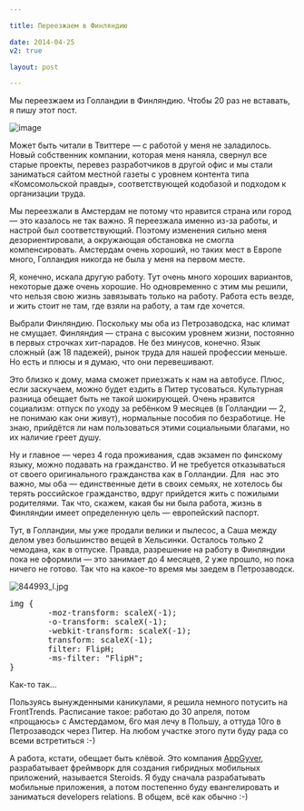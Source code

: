 ```yaml
---

title: Переезжаем в Финляндию

date: 2014-04-25
v2: true

layout: post

---
```

Мы переезжаем из Голландии в Финляндию. Чтобы 20 раз не вставать, я пишу этот пост.

![image](http://img-fotki.yandex.ru/get/9764/14441195.30/0_819b7_d24d03bf_L.jpg)
<excerpt/>

Может быть читали в Твиттере — с работой у меня не заладилось. Новый собственник компании, которая меня наняла, свернул все старые проекты, перевез разработчиков в другой офис и мы стали заниматься сайтом местной газеты с уровнем контента типа «Комсомольской правды», соответствующей кодобазой и подходом к организации труда.

Мы переезжали в Амстердам не потому что нравится страна или город — это казалось не так важно. Я переезжала именно из-за работы, и настрой был соответствующий. Поэтому изменения сильно меня дезориентировали, а окружающая обстановка не смогла компенсировать. Амстердам очень хороший, но таких мест в Европе много, Голландия никогда не была у меня на первом месте.

Я, конечно, искала другую работу. Тут очень много хороших вариантов, некоторые даже очень хорошие. Но одновременно с этим мы решили, что нельзя свою жизнь завязывать только на работу. Работа есть везде, и жить стоит не там, где взяли на работу, а там где хочется.

Выбрали Финляндию. Поскольку мы оба из Петрозаводска, нас климат не смущает. Финляндия — страна с высоким уровнем жизни, постоянно в первых строчках хит-парадов. Не без минусов, конечно. Язык сложный (аж 18 падежей), рынок труда для нашей профессии меньше. Но есть и плюсы и я думаю, что они перевешивают.

Это близко к дому, мама сможет приезжать к нам на автобусе. Плюс, если заскучаем, можно будет ездить в Питер тусоваться. Культурная разница обещает быть не такой шокирующей. Очень нравится социализм: отпуск по уходу за ребёнком 9 месяцев (в Голландии — 2, не понимаю как они живут), нормальные пособия по безработице. Не знаю, прийдётся ли нам пользоваться этими социальными благами, но их наличие греет душу.

Ну и главное — через 4 года проживания, сдав экзамен по финскому языку, можно подавать на гражданство. И не требуется отказываться от своего оригинального гражданства как в Голландии. Для &nbsp;нас это важно, мы оба — единственные дети в своих семьях, не хотелось бы терять российское гражданство, вдруг прийдется жить с пожилыми родителями. Так что, скажем, какая бы ни была работа, жизнь в Финляндии имеет определенную цель — европейский паспорт.

Тут, в Голландии, мы уже продали велики и пылесос, а Саша между делом увез большинство вещей в Хельсинки. Осталось только 2 чемодана, как в отпуске. Правда, разрешение на работу в Финляндии пока не оформили — это занимает до 4 месяцев, 2 уже прошло, но пока ничего не готово. Так что на какое-то время мы заедем в Петрозаводск.

![844993_l.jpg](http://img-fotki.yandex.ru/get/9803/14441195.30/0_8298c_b9664678_M.jpg)
<pre>img {
        -moz-transform: scaleX(-1);
        -o-transform: scaleX(-1);
        -webkit-transform: scaleX(-1);
        transform: scaleX(-1);
        filter: FlipH;
        -ms-filter: "FlipH";
}</pre>

Как-то так...

Пользуясь вынужденными каникулами, я решила немного потусить на FrontTrends. Расписание такое: работаю до 30 апреля, потом «прощаюсь» с Амстердамом, 6го мая лечу в Польшу, а оттуда 10го в Петрозаводск через Питер. На любом участке этого пути буду рада со всеми встретиться :-)

А работа, кстати, обещает быть клёвой. Это компания [AppGyver](http://www.appgyver.com/), разрабатывает фреймворк для создания гибридных мобильных приложений, называется Steroids. Я буду сначала разрабатывать мобильные приложения, а потом постепенно буду евангелировать и заниматься developers relations. В общем, всё как обычно :-)

